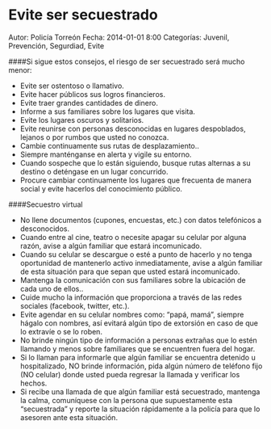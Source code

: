 Evite ser secuestrado
====================

Autor: Policía Torreón
Fecha: 2014-01-01 8:00
Categorías: Juvenil, Prevención, Segurdiad, Evite

####Si sigue estos consejos, el riesgo de ser secuestrado será mucho menor:
* Evite ser ostentoso o llamativo.
* Evite hacer públicos sus logros financieros.
* Evite traer grandes cantidades de dinero.
* Informe a sus familiares sobre los lugares que visita.
* Evite los lugares oscuros y solitarios.
* Evite reunirse con personas desconocidas en lugares despoblados, lejanos o por rumbos que usted no conozca.
* Cambie continuamente sus rutas de desplazamiento..
* Siempre manténganse en alerta y vigile su entorno.
* Cuando sospeche que lo están siguiendo, busque rutas alternas a su destino o deténgase en un lugar concurrido.
* Procure cambiar continuamente los lugares que frecuenta de manera social y evite hacerlos del conocimiento público.

####Secuestro virtual
* No llene documentos (cupones, encuestas, etc.) con datos telefónicos a desconocidos.
* Cuando entre al cine, teatro o necesite apagar su celular por alguna razón, avise a algún familiar que estará incomunicado.
* Cuando su celular se descargue o esté a punto de hacerlo y no tenga oportunidad de mantenerlo activo inmediatamente, avise a algún familiar de esta situación para que sepan que usted estará incomunicado.
* Mantenga la comunicación con sus familiares sobre la ubicación de cada uno de ellos..
* Cuide mucho la información que proporciona a través de las redes sociales (facebook, twitter, etc.).
* Evite agendar en su celular nombres como: “papá, mamá”, siempre hágalo con nombres, así evitará algún tipo de extorsión en caso de que lo extravíe o se lo roben.
* No brinde ningún tipo de información a personas extrañas que lo estén llamando y menos sobre familiares que se encuentren fuera del hogar.
* Si lo llaman para informarle que algún familiar se encuentra detenido u hospitalizado, NO brinde información, pida algún número de teléfono fijo (NO celular) donde usted pueda regresar la llamada y verificar los hechos.
* Si recibe una llamada de que algún familiar está secuestrado, mantenga la calma, comuníquese con la persona que supuestamente esta “secuestrada” y reporte la situación rápidamente a la policía para que lo asesoren ante esta situación.

